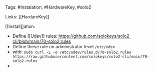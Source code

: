 Tags: #Instalation, #HardwareKey, #solo2

Links: [[HardareKey]] 

[[Install]]ation:

* Define [[Udev]] rules: https://github.com/solokeys/solo2-cli/blob/main/70-solo2.rules 
* Define these rule on administrator level `/etc/udev`
* with:
  `sudo curl -L -o /etc/udev/rules.d/70-solo2.rules https://raw.githubusercontent.com/solokeys/solo2-cli/main/70-solo2.rules`
* 

